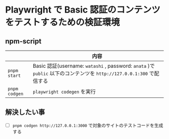 # Playwright で Basic 認証のコンテンツをテストするための検証環境

## npm-script

|               | 内容                                                                                                                 |
| ------------- | -------------------------------------------------------------------------------------------------------------------- |
| `pnpm start`  | Basic 認証(username: `watashi` , password: `anata` )で `public` 以下のコンテンツを `http://127.0.0.1:300` で配信する |
| `pnpm codgen` | `playwright codegen` を実行                                                                                          |

## 解決したい事

- [ ] `pnpm codgen http://127.0.0.1:3000` で対象のサイトのテストコードを生成する
